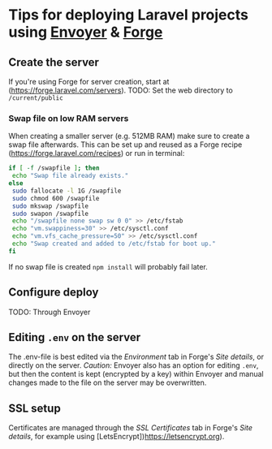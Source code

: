 # Tips for deploying Laravel projects using [Envoyer](https://envoyer.io/) & [Forge](https://forge.laravel.com/)

## Create the server
If you're using Forge for server creation, start at (https://forge.laravel.com/servers).
TODO: Set the web directory to `/current/public`

### Swap file on low RAM servers
When creating a smaller server (e.g. 512MB RAM) make sure to create a swap file afterwards.
This can be set up and reused as a Forge recipe (https://forge.laravel.com/recipes) or run in terminal:

```sh
if [ -f /swapfile ]; then
 echo "Swap file already exists."
else
 sudo fallocate -l 1G /swapfile
 sudo chmod 600 /swapfile
 sudo mkswap /swapfile
 sudo swapon /swapfile
 echo "/swapfile none swap sw 0 0" >> /etc/fstab
 echo "vm.swappiness=30" >> /etc/sysctl.conf
 echo "vm.vfs_cache_pressure=50" >> /etc/sysctl.conf
 echo "Swap created and added to /etc/fstab for boot up."
fi
```

If no swap file is created `npm install` will probably fail later.

## Configure deploy
TODO: Through Envoyer

## Editing `.env` on the server
The .env-file is best edited via the _Environment_ tab in Forge's _Site details_, or directly on the server.
*Caution:* Envoyer also has an option for editing `.env`, but then the content is kept (encrypted by a key) within Envoyer and manual changes made to the file on the server may be overwritten.

## SSL setup
Certificates are managed through the _SSL Certificates_ tab in Forge's _Site details_, for example using [LetsEncrypt])https://letsencrypt.org).
